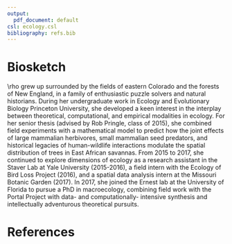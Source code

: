 ```yaml
---
output:
  pdf_document: default
csl: ecology.csl
bibliography: refs.bib
---
```


# Biosketch

\rho grew up surrounded by the fields of eastern Colorado and the forests of New England, in a family of enthusiastic puzzle solvers and natural historians. During her undergraduate work in Ecology and Evolutionary Biology Princeton University, she developed a keen interest in the interplay between theoretical, computational, and empirical modalities in ecology. For her senior thesis (advised by Rob Pringle, class of 2015), she combined field experiments with a mathematical model to predict how the joint effects of large mammalian herbivores, small mammalian seed predators, and historical legacies of human-wildlife interactions modulate the spatial distribution of trees in East African savannas. From 2015 to 2017, she continued to explore dimensions of ecology as a research assistant in the Staver Lab at Yale University (2015-2016), a field intern with the Ecology of Bird Loss Project (2016), and a spatial data analysis intern at the Missouri Botanic Garden (2017). In 2017, she joined the Ernest lab at the University of Florida to pursue a PhD in macroecology, combining field work with the Portal Project with data- and computationally- intensive synthesis and intellectually adventurous theoretical pursuits.

# References
